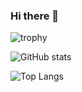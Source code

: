 ### Hi there 👋

![trophy](https://github-profile-trophy.vercel.app/?username=mihaialexandruteodor&title=Commit,Repo)

![GitHub stats](https://github-readme-stats.vercel.app/api?username=mihaialexandruteodor&show_icons=true&theme=tokyonight)

![Top Langs](https://github-readme-stats.vercel.app/api/top-langs/?username=mihaialexandruteodor&theme=tokyonight)

